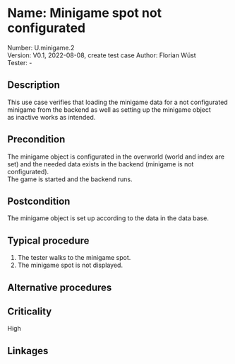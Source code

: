 # Name: Minigame spot not configurated

Number: U.minigame.2  
Version: V0.1, 2022-08-08, create test case
Author: Florian Wüst  
Tester: -  

## Description

This use case verifies that loading the minigame data for a not configurated minigame from the backend as well as setting up the minigame object  
as inactive works as intended.

## Precondition

The minigame object is configurated in the overworld (world and index are set) and the needed data exists in the backend (minigame is not configurated).  
The game is started and the backend runs.

## Postcondition

The minigame object is set up according to the data in the data base.

## Typical procedure

1. The tester walks to the minigame spot.  
2. The minigame spot is not displayed.

## Alternative procedures

   

## Criticality

High

## Linkages
